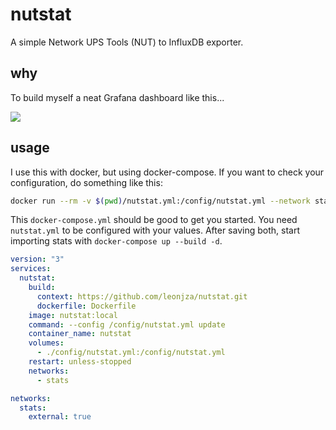 # nutstat

A simple Network UPS Tools (NUT) to InfluxDB exporter.

## why

To build myself a neat Grafana dashboard like this...

![](https://i.imgur.com/dsTc0lg.png)

## usage
I use this with docker, but using docker-compose. If you want to check your configuration, do something like this:

```bash
docker run --rm -v $(pwd)/nutstat.yml:/config/nutstat.yml --network stats nutstat:local --config /config/nutstat.yml check
```

This `docker-compose.yml` should be good to get you started. You need `nutstat.yml` to be configured with your values. After saving both, start importing stats with `docker-compose up --build -d`.

```yml
version: "3"
services:
  nutstat:
    build:
      context: https://github.com/leonjza/nutstat.git
      dockerfile: Dockerfile
    image: nutstat:local
    command: --config /config/nutstat.yml update
    container_name: nutstat
    volumes:
      - ./config/nutstat.yml:/config/nutstat.yml
    restart: unless-stopped
    networks:
      - stats

networks:
  stats:
    external: true
```
